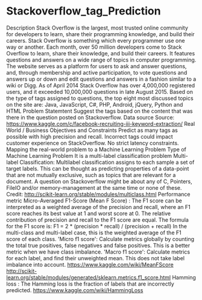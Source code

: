 # Stackoverflow_tag_Prediction
Description Stack Overflow is the largest, most trusted online community for developers to learn, share their programming knowledge, and build their careers.  Stack Overflow is something which every programmer use one way or another. Each month, over 50 million developers come to Stack Overflow to learn, share their knowledge, and build their careers. It features questions and answers on a wide range of topics in computer programming. The website serves as a platform for users to ask and answer questions, and, through membership and active participation, to vote questions and answers up or down and edit questions and answers in a fashion similar to a wiki or Digg. As of April 2014 Stack Overflow has over 4,000,000 registered users, and it exceeded 10,000,000 questions in late August 2015. Based on the type of tags assigned to questions, the top eight most discussed topics on the site are: Java, JavaScript, C#, PHP, Android, jQuery, Python and HTML  Problem Statemtent Suggest the tags based on the content that was there in the question posted on Stackoverflow.  Data source Source: https://www.kaggle.com/c/facebook-recruiting-iii-keyword-extraction/  Real World / Business Objectives and Constraints Predict as many tags as possible with high precision and recall. Incorrect tags could impact customer experience on StackOverflow. No strict latency constraints. Mapping the real-world problem to a Machine Learning Problem Type of Machine Learning Problem It is a multi-label classification problem Multi-label Classification: Multilabel classification assigns to each sample a set of target labels. This can be thought as predicting properties of a data-point that are not mutually exclusive, such as topics that are relevant for a document. A question on Stackoverflow might be about any of C, Pointers, FileIO and/or memory-management at the same time or none of these. Credit: http://scikit-learn.org/stable/modules/multiclass.html  Performance metric Micro-Averaged F1-Score (Mean F Score) : The F1 score can be interpreted as a weighted average of the precision and recall, where an F1 score reaches its best value at 1 and worst score at 0. The relative contribution of precision and recall to the F1 score are equal. The formula for the F1 score is:  F1 = 2 * (precision * recall) / (precision + recall)  In the multi-class and multi-label case, this is the weighted average of the F1 score of each class.  'Micro f1 score': Calculate metrics globally by counting the total true positives, false negatives and false positives. This is a better metric when we have class imbalance.  'Macro f1 score': Calculate metrics for each label, and find their unweighted mean. This does not take label imbalance into account.  https://www.kaggle.com/wiki/MeanFScore http://scikit-learn.org/stable/modules/generated/sklearn.metrics.f1_score.html  Hamming loss : The Hamming loss is the fraction of labels that are incorrectly predicted. https://www.kaggle.com/wiki/HammingLoss
